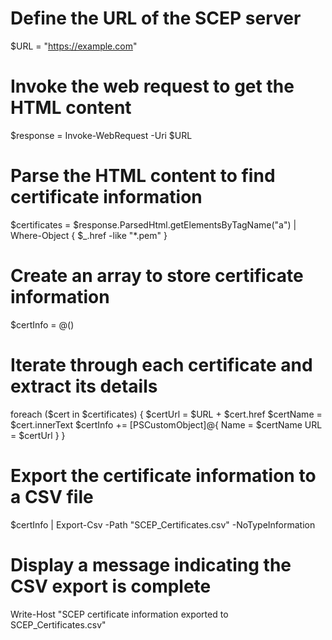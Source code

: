 # Define the URL of the SCEP server
$URL = "https://example.com"

# Invoke the web request to get the HTML content
$response = Invoke-WebRequest -Uri $URL

# Parse the HTML content to find certificate information
$certificates = $response.ParsedHtml.getElementsByTagName("a") | Where-Object { $_.href -like "*.pem" }

# Create an array to store certificate information
$certInfo = @()

# Iterate through each certificate and extract its details
foreach ($cert in $certificates) {
    $certUrl = $URL + $cert.href
    $certName = $cert.innerText
    $certInfo += [PSCustomObject]@{
        Name = $certName
        URL = $certUrl
    }
}

# Export the certificate information to a CSV file
$certInfo | Export-Csv -Path "SCEP_Certificates.csv" -NoTypeInformation

# Display a message indicating the CSV export is complete
Write-Host "SCEP certificate information exported to SCEP_Certificates.csv"
